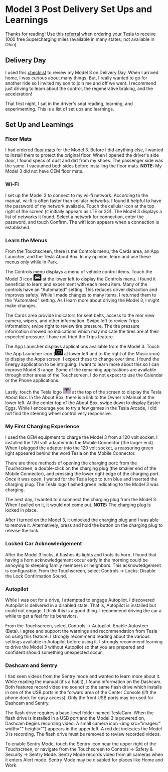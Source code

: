 # Model 3 Post Delivery Set Ups and Learnings
Thanks for reading!  Use this [referral](https://ts.la/josephe14597) when ordering your Tesla to receive 1000 free Supercharging miles (available in many states; not available in Ohio).

## Delivery Day
I used this [checklist](https://github.com/mykeln/teslaprep) to review my Model 3 on Delivery Day.  When I arrived home, I was curious about many things.  But, I really wanted to go for another ride so I invited my son to join me and off we went.  I recommend just driving to learn about the control, the regenerative braking, and the acceleration!

That first night, I sat in the driver's seat reading, learning, and experimenting.  This is a list of set ups and learnings.

## Set Up and Learnings
### Floor Mats
I had ordered [floor mats](https://www.taptes.com/products/taptes-3d-all-weather-floor-mats-for-tesla-model-3) for the Model 3.  Before I did anything else, I wanted to install them to protect the original floor.  When I opened the driver's side door, I found specs of dust and dirt from my shoes.  The passenger side was the same.  I vacuumed both sides before installing the floor mats.  **NOTE:** My Model 3 did not have OEM floor mats.

### Wi-Fi
I set up the Model 3 to connect to my wi-fi network.  According to the manual, wi-fi is often faster than cellular networks.  I found it helpful to have the password of my network available.
Touch the cellular icon at the top right of the screen (it initially appears as LTE or 3G).  The Model 3 displays a list of networks it found.  Select a network for connection, enter the password, and touch Confirm.  The wifi icon appears when a connection is established.

### Learn the Menus
From the Touchscreen, there is the Controls menu, the Cards area, an App Launcher, and the Tesla About Box.  In my opinion, learn and use these menus only while in Park.

The Controls menu displays a menu of vehicle control items.  Touch the Model 3 icon <img src="images/ControlsMenu.jpg" width="25" height="20"> at the lower left to display the Controls menu.  I found it beneficial to learn and experiment with each menu item.  Many of the controls have an "Automated" setting.  This reduces driver distraction and improves safety.  While I made changes to many items, I returned them to the "Automated" setting.  As I learn more about driving the Model 3, I might make changes. 

The Cards area provide indicators for seat belts, access to the rear view camera, wipers, and other information.  Swipe left to review Trips information; swipe right to review tire pressure.  The tire pressure information showed no indications which may indicate the tires are at their expected pressure.  I have not tried the Trips feature.

The App Launcher displays applications available from the Model 3.  Touch the App Launcher icon (<img src="images/AppLauncherMenu.jpg" width="25" height="20"> at lower left and to the right of the Music icon) to display the Apps screen.  I expect these to change over time.  I found the Energy application to be intriguing.  I want to learn more about this so I can improve Model 3 range.  Some of the remaining applications are available through other areas of the Touchscreen.  I do not expect to use the Calendar or the Phone applications.

Lastly, touch the Tesla logo <img src="images/TeslaAbout.jpg" width="25" height="20"> at the top of the screen to display the Tesla About Box.  In the About Box, there is a link to the Owner's Manual at the lower left.  At the center top of the About Box, swipe down to display Easter Eggs.  While I encourage you to try a few games in the Tesla Arcade, I did not find the steering wheel control very responsive.

### My First Charging Experience
I used the OEM equipment to charge the Model 3 from a 120 volt socket.  I installed the 120 volt adapter into the Mobile Connector (the larger end).  When I plugged the adapter into the 120 volt socket, a reassuring green light appeared behind the word Tesla on the Mobile Connector.

There are three methods of opening the charging port: from the Touchscreen, a double-click on the charging plug (the smaller end of the Mobile Connector), and pressing the lower right edge of the charging port.  Once it was open, I waited for the Tesla logo to turn blue and inserted the charging plug.  The Tesla logo flashed green indicating to the Model 3 was charging.

The next day, I wanted to disconnect the charging plug from the Model 3.  When I pulled on it, it would not come out.  **NOTE:** The charging plug is locked in place.

After I turned on the Model 3, it unlocked the charging plug and I was able to remove it.  Alternatively, press and hold the button on the charging plug to release the lock.

### Locked Car Acknowledgement
After the Model 3 locks, it flashes its lights and toots its horn.  I found that having a horn acknowledgement occur early in the morning could be annoying to sleeping family members or neighbors.  This acknowledgement is configurable.  From the Touchscreen, select Controls -> Locks.  Disable the Lock Confirmation Sound.

### Autopilot
While I was out for a drive, I attempted to engage Autopilot.  I discovered Autopilot is delivered in a disabled state.  That is, Autopilot is installed but could not engage.  I think this is a good thing.  I recommend driving the car a while to get a feel for its behaviors.

From the Touchscreen, select Controls -> Autopilot.  Enable Autosteer (Beta).  I agree and support the warnings and recommendation from Tesla on using this feature.  I strongly recommend reading about the various settings available in Autopilot before using it.  I strongly recommend learning to drive the Model 3 without Autopilot so that you are prepared and confident should something unexpected occur.

### Dashcam and Sentry
I had seen videos from the Sentry mode and wanted to learn more about it.  While reading the manual (it's a habit), I found information on the Dashcam.  Both features record video (no sound) to the same flash drive which installs in one of the USB ports in the forward area of the Center Console (lift the phone dock for easy access).  Only the front USB ports may be used for Dashcam and Sentry.

The flash drive requires a base-level folder named TeslaCam.  When the flash drive is installed in a USB port and the Model 3 is powered on, Dashcam begins recording video.  A small camera icon <img src="images/" width="" height="") appears in the upper left.  A red dot indicates the Model 3 is recording.  The flash drive must be removed to review recorded videos.

To enable Sentry Mode, touch the Sentry icon near the upper right of the Touchscreen, or navigate from the Touchscreen to Controls -> Safety & Security -> Sentry Mode.  Sentry Mode records video from all cameras when it enters Alert mode.  Sentry Mode may be disabled for places like Home and Work.
